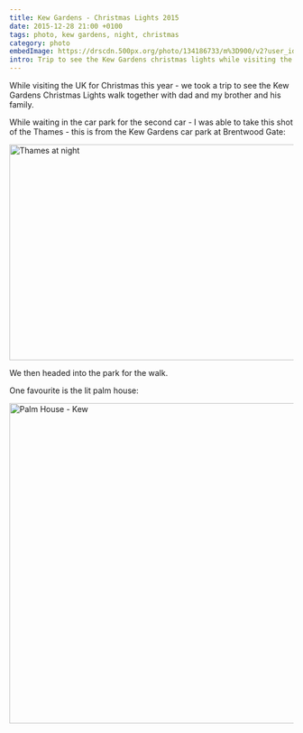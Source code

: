 ```yaml
---
title: Kew Gardens - Christmas Lights 2015
date: 2015-12-28 21:00 +0100
tags: photo, kew gardens, night, christmas
category: photo
embedImage: https://drscdn.500px.org/photo/134186733/m%3D900/v2?user_id=128348&webp=true&sig=5e7b5b60615d284db2033a0c2d792f15aac0f7bacf9d812d9e3d9464bcdcb116
intro: Trip to see the Kew Gardens christmas lights while visiting the UK for the holidays
---
```


While visiting the UK for Christmas this year - we took a trip to see the Kew Gardens Christmas Lights walk together with dad and my brother and his family.

While waiting in the car park for the second car - I was able to take this shot of the Thames - this is from the Kew Gardens car park at Brentwood Gate:

<div class="text-center">
  <a data-flickr-embed="true" data-header="true" data-footer="true" href="https://www.flickr.com/photos/chrissearle/23682506399/" title="Thames at night"><img src="https://live.staticflickr.com/1672/23682506399_61c1f1e0b5_b.jpg" width="1024" height="382" alt="Thames at night"></a><script async src="//embedr.flickr.com/assets/client-code.js" charset="utf-8"></script>
</div>

We then headed into the park for the walk.

One favourite is the lit palm house:

<div class="text-center">
  <a data-flickr-embed="true" data-header="true" data-footer="true" href="https://www.flickr.com/photos/chrissearle/23457498474/" title="Palm House - Kew"><img src="https://live.staticflickr.com/1498/23457498474_9779283f12_b.jpg" width="1024" height="567" alt="Palm House - Kew"></a><script async src="//embedr.flickr.com/assets/client-code.js" charset="utf-8"></script>
</div>
